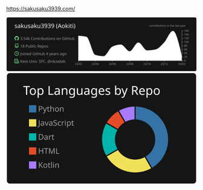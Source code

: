 https://sakusaku3939.com/

[![](https://raw.githubusercontent.com/sakusaku3939/sakusaku3939/main/profile-summary-card-output/dark/0-profile-details.svg)](https://github.com/vn7n24fzkq/github-profile-summary-cards)
[![](https://raw.githubusercontent.com/sakusaku3939/sakusaku3939/main/profile-summary-card-output/dark/1-repos-per-language.svg)](https://github.com/vn7n24fzkq/github-profile-summary-cards)
